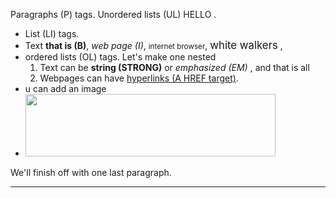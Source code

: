 <p>Paragraphs  (P) tags. Unordered lists  (UL) HELLO .
    <ul>
        <li> List  (LI) tags.  </li>
        <li>Text <b>that is (B)</b>, <i> web page (I)</i>, <small>internet browser</small>, <big>white walkers</big> , 
            <li>  ordered lists (OL) tags. Let's make one nested 
                <ol>
                    <li> Text can  be <strong>string (STRONG)</strong> or <em>emphasized (EM) </em>, and that is all </li>
                    <li> Webpages can have <a href="hentaifreak.org"> hyperlinks (A HREF  target)</a>.</li>
                </ol>
            </li>
        <li> u can add an image</li>
        <li><img src="CS4.jpg" width="400" height="100"></img></li>  
    </ul>
</p> 
<p> We'll finish off with one last paragraph.</p>
<hr></hr> <!-- new Line -->
